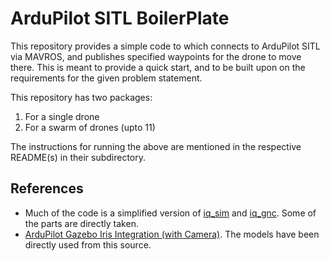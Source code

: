 # ArduPilot SITL BoilerPlate
This repository provides a simple code to which connects to ArduPilot SITL via MAVROS, and publishes specified waypoints for the drone to move there. This is meant to provide a quick start, and to be built upon on the requirements for the given problem statement.
<br>

This repository has two packages:

1. For a single drone
2. For a swarm of drones (upto 11)


The instructions for running the above are mentioned in the respective README(s) in their subdirectory.


## References
- Much of the code is a simplified version of <a href="https://github.com/r0ch1n/ardupilot_gazebo_roscam">iq_sim</a> and <a href="https://github.com/Intelligent-Quads/iq_gnc">iq_gnc</a>. Some of the parts are directly taken.
- <a href="https://github.com/r0ch1n/ardupilot_gazebo_roscam">ArduPilot Gazebo Iris Integration (with Camera)</a>. The models have been directly used from this source.
